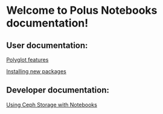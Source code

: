 # Welcome to Polus Notebooks documentation!

## User documentation:

[Polyglot features](./user/polyglot)

[Installing new packages](./user/installing_packages)


## Developer documentation:

[Using Ceph Storage with Notebooks](./dev/STORAGE)